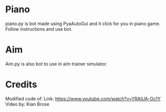 # Piano 
piano.py is bot made using PyaAutoGui and it click for you in piano game. Follow instructions and use bot. 

# Aim
Aim.py is also bot to use in aim trainer simulator.

# Credits 
Modified code of:
Link: https://www.youtube.com/watch?v=YRAIUA-Oc1Y
Video by: Kian Brose